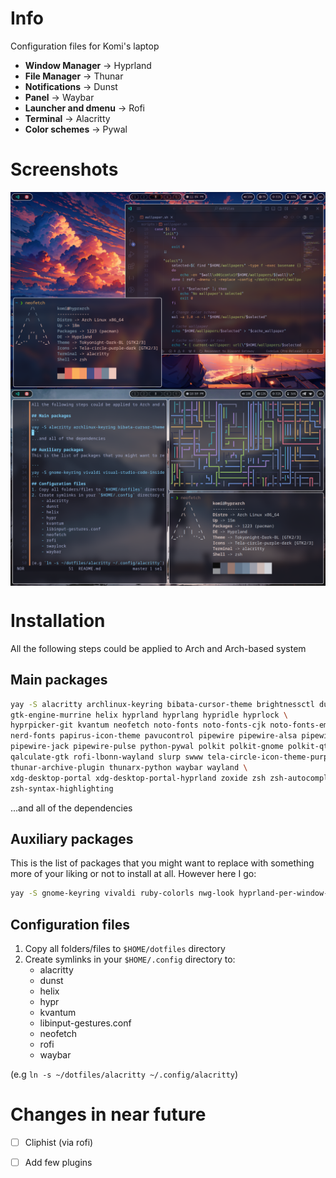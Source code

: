 # Info
Configuration files for Komi's laptop
- **Window Manager** -> Hyprland
- **File Manager** -> Thunar
- **Notifications** -> Dunst
- **Panel** -> Waybar
- **Launcher and dmenu** -> Rofi
- **Terminal** -> Alacritty
- **Color schemes** -> Pywal

# Screenshots

<img align="center" src=".assets/float_neofetch_vsc.png">

</br>

<img align="center" src=".assets/tile_neofetch_pipes.png">

# Installation
All the following steps could be applied to Arch and Arch-based system

## Main packages 
```sh
yay -S alacritty archlinux-keyring bibata-cursor-theme brightnessctl dunst grim grimblast-git \
gtk-engine-murrine helix hyprland hyprlang hypridle hyprlock \
hyprpicker-git kvantum neofetch noto-fonts noto-fonts-cjk noto-fonts-emoji \
nerd-fonts papirus-icon-theme pavucontrol pipewire pipewire-alsa pipewire-audio \
pipewire-jack pipewire-pulse python-pywal polkit polkit-gnome polkit-qt5 \
qalculate-gtk rofi-lbonn-wayland slurp swww tela-circle-icon-theme-purple thunar \
thunar-archive-plugin thunarx-python waybar wayland \
xdg-desktop-portal xdg-desktop-portal-hyprland zoxide zsh zsh-autocomplete \
zsh-syntax-highlighting
```
...and all of the dependencies

## Auxiliary packages
This is the list of packages that you might want to replace with something more of your liking or not to install at all. However here I go:

```sh
yay -S gnome-keyring vivaldi ruby-colorls nwg-look hyprland-per-window-layout
```

## Configuration files
1. Copy all folders/files to `$HOME/dotfiles` directory
2. Create symlinks in your `$HOME/.config` directory to:
    - alacritty
    - dunst
    - helix
    - hypr
    - kvantum
    - libinput-gestures.conf
    - neofetch
    - rofi
    - waybar

(e.g `ln -s ~/dotfiles/alacritty ~/.config/alacritty`)

# Changes in near future
- [ ] Cliphist (via rofi)
- [ ] Add few plugins

